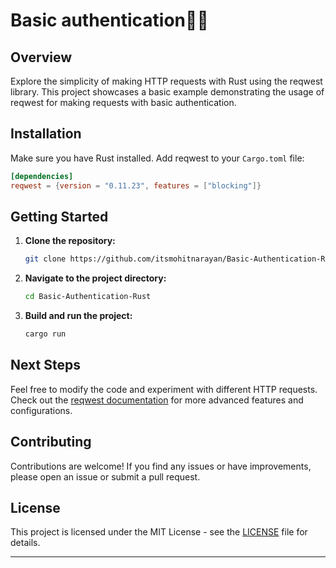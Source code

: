 # Basic authentication🦀🌐

## Overview
Explore the simplicity of making HTTP requests with Rust using the reqwest library. This project showcases a basic example demonstrating the usage of reqwest for making requests with basic authentication.

## Installation
Make sure you have Rust installed. Add reqwest to your `Cargo.toml` file:

```toml
[dependencies]
reqwest = {version = "0.11.23", features = ["blocking"]}
```


## Getting Started
1. **Clone the repository:**
   ```bash
   git clone https://github.com/itsmohitnarayan/Basic-Authentication-Rust.git
   ```
2. **Navigate to the project directory:**
   ```bash
   cd Basic-Authentication-Rust
   ```
3. **Build and run the project:**
   ```bash
   cargo run
   ```

## Next Steps
Feel free to modify the code and experiment with different HTTP requests. Check out the [reqwest documentation](https://docs.rs/reqwest) for more advanced features and configurations.

## Contributing
Contributions are welcome! If you find any issues or have improvements, please open an issue or submit a pull request.

## License
This project is licensed under the MIT License - see the [LICENSE](LICENSE) file for details.

----------------------------------------------------------
